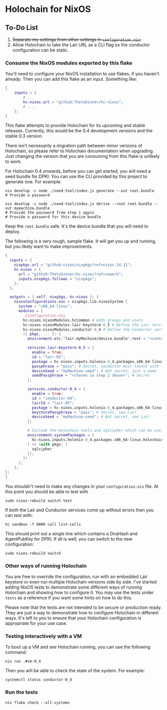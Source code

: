 # Holochain for NixOS

## To-Do List

1. ~~Separate my settings from other settings in `configuration.nix`.~~
2. Allow Holochain to take the Lair URL as a CLI flag so the conductor configuration can be static.

### Consume the NixOS modules exported by this flake

You'll need to configure your NixOS installation to use flakes, if you haven't already. Then you can add this flake
as an input. Something like:

```nix
{
    inputs = {
        # ...
        hc-nixos.url = "github:ThetaSinner/hc-nixos";
        # ...
    };
}
```

This flake attempts to provide Holochain for its upcoming and stable releases. Currently, this would be the 0.4 
development versions and the stable 0.3 version.

There isn't necessarily a migration path between minor versions of Holochain, so please refer to Holochain documentation
when upgrading. Just changing the version that you are consuming from this flake is unlikely to work.

For Holochain 0.4 onwards, before you can get started, you will need a seed bundle for DPKI. You can use the CLI provided
by this project to generate one. For example:

```shell
nix develop -c node ./seed-tool/index.js generate --out root.bundle
# Provide a password

nix develop -c node ./seed-tool/index.js derive --root root.bundle --out mymachine.bundle
# Provide the password from step 1 again
# Provide a password for this device bundle
````

Keep the `root.bundle` safe. It's the device bundle that you will need to deploy.

The following is a very rough, sample flake. It will get you up and running, but you likely want to make improvements.

```nix
{
  inputs = {
    nixpkgs.url = "github:nixos/nixpkgs?ref=nixos-24.11";
    hc-nixos = {
      url = "github:ThetaSinner/hc-nixos?ref=rework";
      inputs.nixpkgs.follows = "nixpkgs";
    };
  };

  outputs = { self, nixpkgs, hc-nixos }: {
    nixosConfigurations.nuc = nixpkgs.lib.nixosSystem {
      system = "x86_64-linux";
      modules = [
        ./configuration.nix
        hc-nixos.nixosModules.hcCommon # Adds groups and users
        hc-nixos.nixosModules.lair-keystore-0_5 # Define the Lair service
        hc-nixos.nixosModules.conductor-0_4 # Define the Conductor service
        ({ pkgs, ... }: {
          environment.etc."lair-myMachine/device.bundle".text = "<contents of mymachine.bundle>";

          services.lair-keystore-0_5 = {
            enable = true;
            id = "lair-05";
            package = hc-nixos.inputs.holonix-0_4.packages.x86_64-linux.lair-keystore;
            passphrase = "pass"; # Secret, conductor must launch with the same phrase
            deviceSeed = "myMachine-seed"; # Not secret, just a name
            seedPassphrase = "<chosen in step 2 above>"; # Secret
          };

          services.conductor-0_4 = {
            enable = true;
            id = "conductor-04";
            lairId = "lair-05";
            package = hc-nixos.inputs.holonix-0_4.packages.x86_64-linux.holochain;
            keystorePassphrase = "pass"; # Secret, see Lair
            deviceSeed = "myMachine-seed"; # Not secret, see Lair
          };

          # Include the Holochain tools and sqlcipher which can be useful for debugging or fixing corrupted sqlite databases etc.
          environment.systemPackages = [
            hc-nixos.inputs.holonix-0_4.packages.x86_64-linux.holochain
          ] ++ (with pkgs; [
            sqlcipher
          ]);
        })
      ];
    };
};
}
```

You shouldn't need to make any changes in your `configuration.nix` file. At this point you should be able to test with

```shell
sudo nixos-rebuild switch test
```

If both the Lair and Conductor services come up without errors then you can test with:

```
hc sandbox -f 8000 call list-cells
```

This should print out a single line which contains a DnaHash and AgentPubKey for DPKI. If all is well, you can switch 
to the new configuration:

```shell
sudo nixos-rebuild switch
```

### Other ways of running Holochain

You are free to override the configuration, run with an embedded Lair keystore or even run multiple Holochain versions
side by side. I've started adding NixOS tests to demonstrate some different ways of running Holochain and showing how
to configure it. You may use the tests under `tests` as a reference if you want some hints on how to do this.

Please note that the tests are not intended to be secure or production ready. They are just a way to demonstrate how
to configure Holochain in different ways. It's left to you to ensure that your Holochain configuration is appropriate
for your use case.

### Testing interactively with a VM

To boot up a VM and see Holochain running, you can use the following command:

```shell
nix run .#vm-0_4
```

Then you will be able to check the state of the system. For example:

```shell
systemctl status conductor-0_4
```

### Run the tests

```shell
nix flake check --all-systems
```
